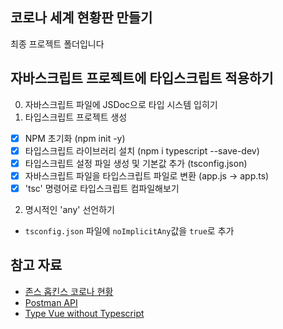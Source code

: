 ## 코로나 세계 현황판 만들기

최종 프로젝트 폴더입니다

## 자바스크립트 프로젝트에 타입스크립트 적용하기
0. 자바스크립트 파일에 JSDoc으로 타입 시스템 입히기
1. 타입스크립트 프로젝트 생성
  - [x] NPM 초기화 (npm init -y)
  - [x] 타입스크립트 라이브러리 설치 (npm i typescript --save-dev)
  - [x] 타입스크립트 설정 파일 생성 및 기본값 추가 (tsconfig.json)
  - [x] 자바스크립트 파일을 타입스크립트 파일로 변환 (app.js → app.ts)
  - [x] 'tsc' 명령어로 타입스크립트 컴파일해보기

2. 명시적인 'any' 선언하기
  - `tsconfig.json` 파일에 `noImplicitAny`값을 `true`로 추가

## 참고 자료

- [존스 홉킨스 코로나 현황](https://www.arcgis.com/apps/opsdashboard/index.html#/bda7594740fd40299423467b48e9ecf6)
- [Postman API](https://documenter.getpostman.com/view/10808728/SzS8rjbc?version=latest#27454960-ea1c-4b91-a0b6-0468bb4e6712)
- [Type Vue without Typescript](https://blog.usejournal.com/type-vue-without-typescript-b2b49210f0b)